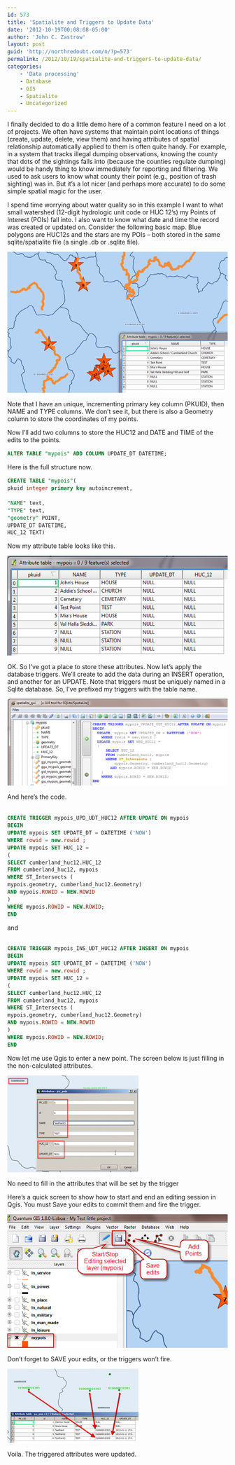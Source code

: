 ```yaml
---
id: 573
title: 'Spatialite and Triggers to Update Data'
date: '2012-10-19T00:08:08-05:00'
author: 'John C. Zastrow'
layout: post
guid: 'http://northredoubt.com/n/?p=573'
permalink: /2012/10/19/spatialite-and-triggers-to-update-data/
categories:
    - 'Data processing'
    - Database
    - GIS
    - Spatialite
    - Uncategorized
---
```


I finally decided to do a little demo here of a common feature I need on a lot of projects. We often have systems that maintain point locations of things (create, update, delete, view them) and having attributes of spatial relationship automatically applied to them is often quite handy. For example, in a system that tracks illegal dumping observations, knowing the county that dots of the sightings falls into (because the counties regulate dumping) would be handy thing to know immediately for reporting and filtering. We used to ask users to know what county their point (e.g., position of trash sighting) was in. But it’s a lot nicer (and perhaps more accurate) to do some simple spatial magic for the user.

I spend time worrying about water quality so in this example I want to what small watershed (12-digit hydrologic unit code or HUC 12’s) my Points of Interest (POIs) fall into. I also want to know what date and time the record was created or updated on. Consider the following basic map. Blue polygons are HUC12s and the stars are my POIs – both stored in the same sqlite/spatialite file (a single .db or .sqlite file).

![](https://raw.githubusercontent.com/johnzastrow/johnzastrow.github.io/master/assets/uploads/2012/10/101912_0507_Spatialitea1.png)

Note that I have an unique, incrementing primary key column (PKUID), then NAME and TYPE columns. We don’t see it, but there is also a Geometry column to store the coordinates of my points.

Now I’ll add two columns to store the HUC12 and DATE and TIME of the edits to the points.


```sql ALTER TABLE "mypois" ADD COLUMN HUC_12 TEXT;
ALTER TABLE "mypois" ADD COLUMN UPDATE_DT DATETIME; 
```

Here is the full structure now.


```sql
CREATE TABLE "mypois"(
pkuid integer primary key autoincrement,

"NAME" text,
"TYPE" text,
"geometry" POINT,
UPDATE_DT DATETIME,
HUC_12 TEXT)
```

Now my attribute table looks like this.

![](https://raw.githubusercontent.com/johnzastrow/johnzastrow.github.io/master/assets/uploads/2012/10/101912_0507_Spatialitea2.png)

OK. So I’ve got a place to store these attributes. Now let’s apply the database triggers. We’ll create to add the data during an INSERT operation, and another for an UPDATE. Note that triggers must be uniquely named in a Sqlite database. So, I’ve prefixed my triggers with the table name.

![](https://raw.githubusercontent.com/johnzastrow/johnzastrow.github.io/master/assets/uploads/2012/10/101912_0507_Spatialitea3.png)

And here’s the code.


```sql

CREATE TRIGGER mypois_UPD_UDT_HUC12 AFTER UPDATE ON mypois
BEGIN
UPDATE mypois SET UPDATE_DT = DATETIME ('NOW')
WHERE rowid = new.rowid ;
UPDATE mypois SET HUC_12 =
(
SELECT cumberland_huc12.HUC_12
FROM cumberland_huc12, mypois
WHERE ST_Intersects (
mypois.geometry, cumberland_huc12.Geometry)
AND mypois.ROWID = NEW.ROWID
)
WHERE mypois.ROWID = NEW.ROWID;
END

```

and


```sql

CREATE TRIGGER mypois_INS_UDT_HUC12 AFTER INSERT ON mypois
BEGIN
UPDATE mypois SET UPDATE_DT = DATETIME ('NOW')
WHERE rowid = new.rowid ;
UPDATE mypois SET HUC_12 =
(
SELECT cumberland_huc12.HUC_12
FROM cumberland_huc12, mypois
WHERE ST_Intersects (
mypois.geometry, cumberland_huc12.Geometry)
AND mypois.ROWID = NEW.ROWID
)
WHERE mypois.ROWID = NEW.ROWID;
END

```

Now let me use Qgis to enter a new point. The screen below is just filling in the non-calculated attributes.

 [![No need to fill in the attributes that will be set by the trigger](https://raw.githubusercontent.com/johnzastrow/johnzastrow.github.io/master/assets/uploads/2012/10/editing_4trigger-300x221.png)](http://northredoubt.com/n/2012/10/19/spatialite-and-triggers-to-update-data/editing_4trigger/)<figcaption class="wp-caption-text" id="caption-attachment-628">No need to fill in the attributes that will be set by the trigger</figcaption></figure>

Here’s a quick screen to show how to start and end an editing session in Qgis. You must Save your edits to commit them and fire the trigger.

 ![](https://raw.githubusercontent.com/johnzastrow/johnzastrow.github.io/master/assets/uploads/2012/10/101912_0507_Spatialitea5.png)<figcaption class="wp-caption-text">Don’t forget to SAVE your edits, or the triggers won’t fire.</figcaption></figure>

 [![saved_edits_trigger](https://raw.githubusercontent.com/johnzastrow/johnzastrow.github.io/master/assets/uploads/2012/10/saved_edits_trigger-300x169.png)](http://northredoubt.com/n/2012/10/19/spatialite-and-triggers-to-update-data/saved_edits_trigger/)<figcaption class="wp-caption-text" id="caption-attachment-627">Voila. The triggered attributes were updated.</figcaption></figure>